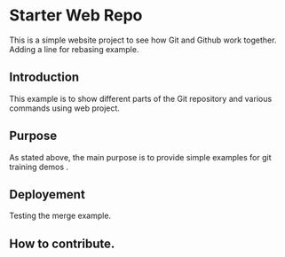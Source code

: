 # Starter Web Repo

This is a simple website project to see how Git and Github work together. Adding a line for rebasing example.
## Introduction

This example is to show different parts of the Git repository and various commands using web project.

## Purpose

As stated above, the main purpose is to provide simple examples for git training demos .

## Deployement
Testing the merge example.
## How to contribute.
